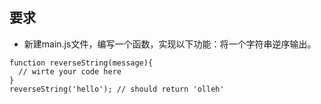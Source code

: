## 要求 
    
- 新建main.js文件，编写一个函数，实现以下功能：将一个字符串逆序输出。

```
function reverseString(message){
  // wirte your code here
}
reverseString('hello'); // should return 'olleh'
```
